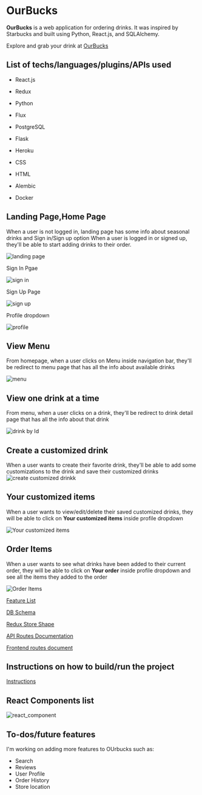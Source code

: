 # OurBucks

**OurBucks** is a web application for ordering drinks. It was inspired by Starbucks and built using Python, React.js, and SQLAlchemy.

Explore and grab your drink at [OurBucks](https://ourbucks.herokuapp.com/)

## List of techs/languages/plugins/APIs used

- React.js

- Redux

- Python

- Flux

- PostgreSQL

- Flask

- Heroku

- CSS

- HTML

- Alembic

- Docker

## Landing Page,Home Page

When a user is not logged in, landing page has some info about seasonal drinks and Sign in/Sign up option
When a user is logged in or signed up, they'll be able to start adding drinks to their order.

![landing page](ss/landing_page.png)

Sign In Pgae

![sign in](ss/sign_in.png)

Sign Up Page

![sign up](ss/sign_up.png)

Profile dropdown

![profile](ss/profile_dropdown.png)

## View Menu

From homepage, when a user clicks on Menu inside navigation bar, they'll be redirect to menu page that has all the info about available drinks

![menu](ss/menu.png)

## View one drink at a time

From menu, when a user clicks on a drink, they'll be redirect to drink detail page that has all the info about that drink

![drink by Id](ss/item_by_id.png)

## Create a customized drink

When a user wants to create their favorite drink, they'll be able to add some customizations to the drink and save their customized drinks
![create customized drinkk](ss/create.png)

## Your customized items

When a user wants to view/edit/delete their saved customized drinks, they will be able to click on **Your customized items** inside profile dropdown

![Your customized items](ss/all_customized_items.png)

## Order Items

When a user wants to see what drinks have been added to their current order, they will be able to click on **Your order** inside profile dropdown and see all the items they added to the order

![Order Items](ss/order.png)

[Feature List](https://github.com/VS-star/OrderingDrink/wiki/Features)

[DB Schema](https://github.com/VS-star/OrderingDrink/wiki/DB-Schema)

[Redux Store Shape](https://github.com/VS-star/OrderingDrink/wiki/Redux-store-shape)

[API Routes Documentation](https://github.com/VS-star/OrderingDrink/wiki/API-Routes-Documentation)

[Frontend routes document](https://github.com/VS-star/OrderingDrink/wiki/Frontend-Routes)


## Instructions on how to build/run the project

[Instructions](https://github.com/VS-star/OrderingDrink/wiki/Instructions-on-how-to-build-and-run-the-project)

## React Components list

![react_component](ss/React.png)

## To-dos/future features
 I'm working on adding more features to OUrbucks such as:
- Search
- Reviews
- User Profile
- Order History
- Store location

